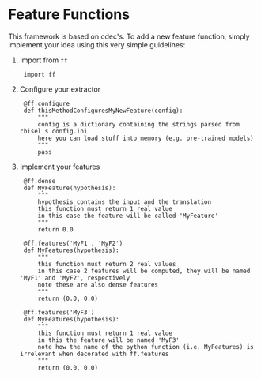 # Feature Functions

This framework is based on cdec's.
To add a new feature function, simply implement your idea using this very simple guidelines:

1. Import from `ff`

        import ff

2. Configure your extractor

        @ff.configure
        def thisMethodConfiguresMyNewFeature(config):
            """
            config is a dictionary containing the strings parsed from chisel's config.ini
            here you can load stuff into memory (e.g. pre-trained models)
            """
            pass

3. Implement your features

        @ff.dense
        def MyFeature(hypothesis):
            """
            hypothesis contains the input and the translation
            this function must return 1 real value
            in this case the feature will be called 'MyFeature'
            """
            return 0.0

        @ff.features('MyF1', 'MyF2')
        def MyFeatures(hypothesis):
            """
            this function must return 2 real values 
            in this case 2 features will be computed, they will be named 'MyF1' and 'MyF2', respectively
            note these are also dense features
            """
            return (0.0, 0.0)

        @ff.features('MyF3')
        def MyFeatures(hypothesis):
            """
            this function must return 1 real value
            in this the feature will be named 'MyF3' 
            note how the name of the python function (i.e. MyFeatures) is irrelevant when decorated with ff.features
            """
            return (0.0, 0.0)



